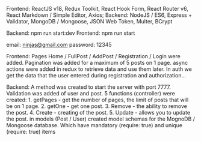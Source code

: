 <!-- @format -->

Frontend: ReactJS v18, Redux Toolkit, React Hook Form, React Router v6, React Markdown / Simple Editor, Axios; Backend: NodeJS / ES6, Express + Validator, MongoDB / Mongoose, JSON Web Token, Multer, BCrypt

Backend: npm run start:dev
Frontend: npm run start

email: ninjas@gmail.com
password: 12345

Frontend: Pages Home / FullPost / AddPost / Registration / Login were added. Pagination was added for a maximum of 5 posts on 1 page. async actions were added in redux to retrieve data and use them later. In auth we get the data that the user entered during registration and authorization...

Backend: A method was created to start the server with port 7777. Validation was added of user and post. 5 functions (controller) were created: 1. getPages - get the number of pages, the limit of posts that will be on 1 page. 2. getOne - get one post. 3. Remove - the ability to remove the post. 4. Create - creating of the post. 5. Update - allows you to update the post. in models (Post / User) created model schemas for the MognoDB / Mongoose database. Which have mandatory (require: true) and unique (require: true) items
